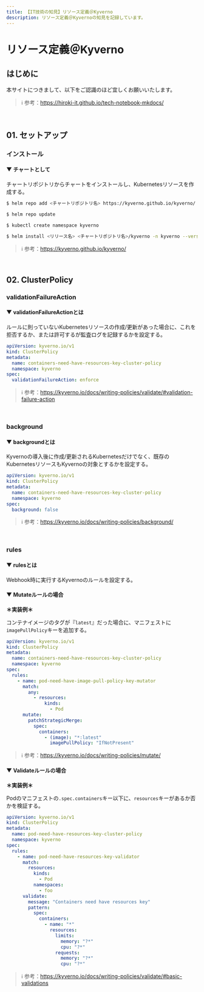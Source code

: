 ```yaml
---
title: 【IT技術の知見】リソース定義＠Kyverno
description: リソース定義＠Kyvernoの知見を記録しています。
---
```


# リソース定義＠Kyverno

## はじめに

本サイトにつきまして、以下をご認識のほど宜しくお願いいたします。



> ℹ️ 参考：https://hiroki-it.github.io/tech-notebook-mkdocs/

<br>

## 01. セットアップ

### インストール

#### ▼ チャートとして

チャートリポジトリからチャートをインストールし、Kubernetesリソースを作成する。

```bash
$ helm repo add <チャートリポジトリ名> https://kyverno.github.io/kyverno/

$ helm repo update

$ kubectl create namespace kyverno

$ helm install <リリース名> <チャートリポジトリ名>/kyverno -n kyverno --version <バージョンタグ>
```

> ℹ️ 参考：https://kyverno.github.io/kyverno/



<br>

## 02. ClusterPolicy

### validationFailureAction

#### ▼ validationFailureActionとは

ルールに則っていないKubernetesリソースの作成/更新があった場合に、これを拒否するか、または許可するが監査ログを記録するかを設定する。




```yaml
apiVersion: kyverno.io/v1
kind: ClusterPolicy
metadata:
  name: containers-need-have-resources-key-cluster-policy
  namespace: kyverno
spec:
  validationFailureAction: enforce
```

> ℹ️ 参考：https://kyverno.io/docs/writing-policies/validate/#validation-failure-action


<br>


### background

#### ▼ backgroundとは

Kyvernoの導入後に作成/更新されるKubernetesだけでなく、既存のKubernetesリソースもKyvernoの対象とするかを設定する。




```yaml
apiVersion: kyverno.io/v1
kind: ClusterPolicy
metadata:
  name: containers-need-have-resources-key-cluster-policy
  namespace: kyverno
spec:
  background: false
```

> ℹ️ 参考：https://kyverno.io/docs/writing-policies/background/


<br>

### rules

#### ▼ rulesとは

Webhook時に実行するKyvernoのルールを設定する。



#### ▼ Mutateルールの場合


**＊実装例＊**

コンテナイメージのタグが『```latest```』だった場合に、マニフェストに```imagePullPolicy```キーを追加する。



```yaml
apiVersion: kyverno.io/v1
kind: ClusterPolicy
metadata:
  name: containers-need-have-resources-key-cluster-policy
  namespace: kyverno
spec:
  rules:
    - name: pod-need-have-image-pull-policy-key-mutator
      match:
        any:
          - resources:
              kinds:
                - Pod
      mutate:
        patchStrategicMerge:
          spec:
            containers:
              - (image): "*:latest"
                imagePullPolicy: "IfNotPresent"
```

> ℹ️ 参考：https://kyverno.io/docs/writing-policies/mutate/


#### ▼ Validateルールの場合


**＊実装例＊**

Podのマニフェストの```.spec.containers```キー以下に、```resources```キーがあるか否かを検証する。



```yaml
apiVersion: kyverno.io/v1
kind: ClusterPolicy
metadata:
  name: pod-need-have-resources-key-cluster-policy
  namespace: kyverno
spec:
  rules:
    - name: pod-need-have-resources-key-validator
      match:
        resources:
          kinds:
            - Pod
          namespaces:
            - foo
      validate:
        message: "Containers need have resources key"
        pattern:
          spec:
            containers:
              - name: "*"
                resources:
                  limits:
                    memory: "?*"
                    cpu: "?*"
                  requests:
                    memory: "?*"
                    cpu: "?*"
```

> ℹ️ 参考：https://kyverno.io/docs/writing-policies/validate/#basic-validations


<br>
